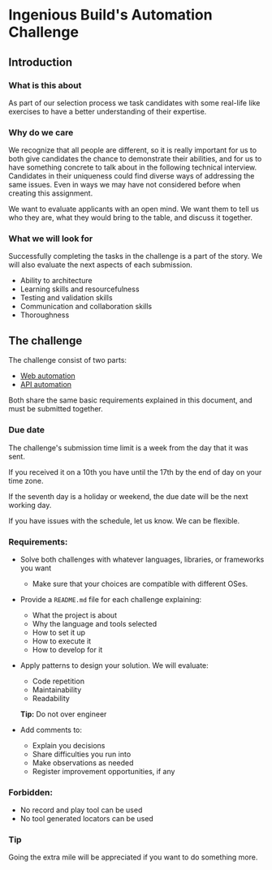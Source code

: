 # Ingenious Build's Automation Challenge
## Introduction
### What is this about
As part of our selection process we task candidates with some real-life like exercises to have a better understanding of their expertise.

### Why do we care
We recognize that all people are different, so it is really important for us to both give candidates the chance to demonstrate their abilities, and for us to have something concrete to talk about in the following technical interview. Candidates in their uniqueness could find diverse ways of addressing the same issues. Even in ways we may have not considered before when creating this assignment.

We want to evaluate applicants with an open mind. We want them to tell us who they are, what they would bring to the table, and discuss it together.

### What we will look for
Successfully completing the tasks in the challenge is a part of the story. We will also evaluate the next aspects of each submission.  

- Ability to architecture
- Learning skills and resourcefulness
- Testing and validation skills
- Communication and collaboration skills
- Thoroughness

## The challenge
The challenge consist of two parts:
- [Web automation](./web-automation/Web%20Automation.md)
- [API automation](./api-automation/API%20Automation.md)

Both share the same basic requirements explained in this document, and must be submitted together.

### Due date
The challenge's submission time limit is a week from the day that it was sent.

If you received it on a 10th you have until the 17th by the end of day on your time zone.

If the seventh day is a holiday or weekend, the due date will be the next working day.

If you have issues with the schedule, let us know. We can be flexible.

### Requirements:
- Solve both challenges with whatever languages, libraries, or frameworks you want
  - Make sure that your choices are compatible with different OSes.
- Provide a `README.md` file for each challenge explaining:
  - What the project is about
  - Why the language and tools selected
  - How to set it up
  - How to execute it
  - How to develop for it
- Apply patterns to design your solution. We will evaluate:
  - Code repetition
  - Maintainability
  - Readability

  **Tip:** Do not over engineer

- Add comments to:
  - Explain you decisions
  - Share difficulties you run into
  - Make observations as needed
  - Register improvement opportunities, if any

### Forbidden:
- No record and play tool can be used
- No tool generated locators can be used

### Tip
Going the extra mile will be appreciated if you want to do something more.
